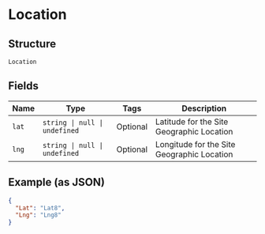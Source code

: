 
# Location

## Structure

`Location`

## Fields

| Name | Type | Tags | Description |
|  --- | --- | --- | --- |
| `lat` | `string \| null \| undefined` | Optional | Latitude for the Site Geographic Location |
| `lng` | `string \| null \| undefined` | Optional | Longitude for the Site Geographic Location |

## Example (as JSON)

```json
{
  "Lat": "Lat8",
  "Lng": "Lng8"
}
```

